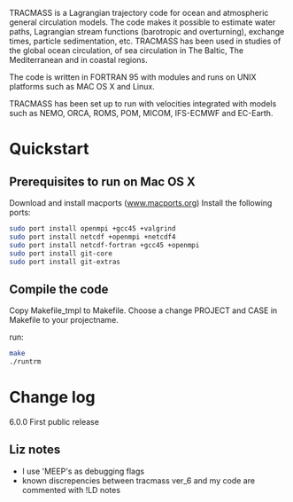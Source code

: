 TRACMASS is a Lagrangian trajectory code for ocean and atmospheric general circulation models. The code makes it possible to estimate water paths, Lagrangian stream functions (barotropic and overturning), exchange times, particle sedimentation, etc. TRACMASS has been used in studies of the global ocean circulation, of sea circulation in The Baltic, The Mediterranean and in coastal regions.

The code is written in FORTRAN 95 with modules and runs on UNIX platforms such as MAC OS X and Linux.

TRACMASS has been set up to run with velocities integrated with models such as NEMO, ORCA, ROMS, POM, MICOM, IFS-ECMWF and EC-Earth.


Quickstart
==========

Prerequisites to run on Mac OS X
--------------------------------

Download and install macports (www.macports.org)
Install the following ports:

```sh
sudo port install openmpi +gcc45 +valgrind
sudo port install netcdf +openmpi +netcdf4 
sudo port install netcdf-fortran +gcc45 +openmpi
sudo port install git-core 
sudo port install git-extras
```


Compile the code
----------------
Copy Makefile_tmpl to Makefile. Choose a change PROJECT and CASE in Makefile to your projectname.

run:

```bash
make
./runtrm
```


Change log
==========


6.0.0 First public release

Liz notes
----------

- I use 'MEEP's as debugging flags
- known discrepencies between tracmass ver_6 and my code are commented with !LD notes

